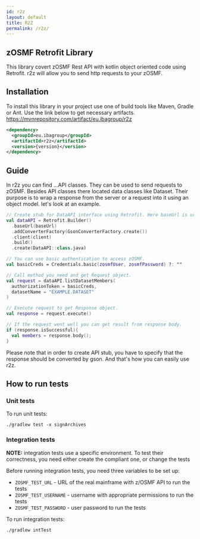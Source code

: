 ```yaml
---
id: r2z
layout: default
title: R2Z
permalink: /r2z/
---
```


## zOSMF Retrofit Library
This library covert zOSMF Rest API with kotlin object oriented code using Retrofit. r2z will allow you to send http requests to your zOSMF.

## Installation
To install this library in your project use one of build tools like Maven, Gradle or Ant. Use the link below to get necessary artifacts.
https://mvnrepository.com/artifact/eu.ibagroup/r2z
```xml
<dependency>
  <groupId>eu.ibagroup</groupId>
  <artifactId>r2z</artifactId>
  <version>{version}</version>
</dependency>
```

## Guide
In r2z you can find ...API classes. They can be used to send requests to zOSMF. Besides API classes there located data classes like Dataset. Their purpose is to wrap a response from the server or a request into it using an object model. let's look at an example.
```kotlin
// Create stub for DataAPI interface using Retrofit. Here baseUrl is url of your zOSMF service.
val dataAPI = Retrofit.Builder()
  .baseUrl(baseUrl)
  .addConverterFactory(GsonConverterFactory.create())
  .client(client)
  .build()
  .create(DataAPI::class.java)

// You can use basic authentication to access zOSMF.
val basicCreds = Credentials.basic(zosmfUser, zosmfPassword) ?: ""

// Call method you need and get Request object.
val request = dataAPI.listDatasetMembers(
  authorizationToken = basicCreds,
  datasetName = "EXAMPLE.DATASET"
)

// Execute request to get Response object.
val response = request.execute()

// If the request went well you can get result from response body.
if (response.isSuccessful){
  val members = response.body();
}
```
Please note that in order to create API stub, you have to specify that the response should be converted by gson. And that's how you can easily use r2z.

## How to run tests

### Unit tests
To run unit tests:
```
./gradlew test -x signArchives
```
### Integration tests
**NOTE:** integration tests use a specific environment. To test their correctness, you need either create the compliant one, or change the tests

Before running integration tests, you need three variables to be set up:
- ``ZOSMF_TEST_URL`` - URL of the real mainframe with z/OSMF API to run the tests
- ``ZOSMF_TEST_USERNAME`` - username with appropriate permissions to run the tests
- ``ZOSMF_TEST_PASSWORD`` - user password to run the tests

To run integration tests:
```
./gradlew intTest
```
